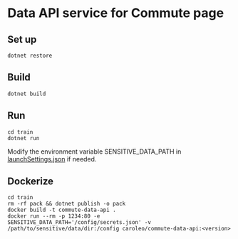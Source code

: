 # Data API service for Commute page

Set up
---
```
dotnet restore
```

Build
---
```
dotnet build
```

Run
---
```
cd train
dotnet run
```
Modify the environment variable SENSITIVE\_DATA\_PATH in [launchSettings.json](train/Properties/launchSettings.json) if needed.

Dockerize
---
```
cd train
rm -rf pack && dotnet publish -o pack
docker build -t commute-data-api .
docker run --rm -p 1234:80 -e SENSITIVE_DATA_PATH='/config/secrets.json' -v /path/to/sensitive/data/dir:/config caroleo/commute-data-api:<version>
```